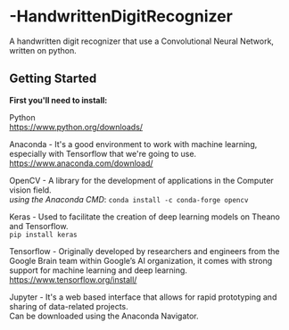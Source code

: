 # -HandwrittenDigitRecognizer
A handwritten digit recognizer that use a Convolutional Neural Network, written on python.

## Getting Started
**First you'll need to install:**

Python  
https://www.python.org/downloads/

Anaconda - It's a good environment to work with machine learning, especially with Tensorflow that we're going to use.  
https://www.anaconda.com/download/

OpenCV - A library for the development of applications in the Computer vision field.  
*using the Anaconda CMD*: `conda install -c conda-forge opencv`

Keras - Used to facilitate the creation of deep learning models on Theano and Tensorflow.  
`pip install keras`

Tensorflow - Originally developed by researchers and engineers from the Google Brain team within Google’s AI organization, it comes with strong support for machine learning and deep learning.  
https://www.tensorflow.org/install/

Jupyter - It's a web based interface that allows for rapid prototyping and sharing of data-related projects.  
Can be downloaded using the Anaconda Navigator.

